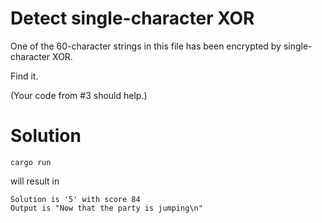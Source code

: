 # Detect single-character XOR

One of the 60-character strings in this file has been encrypted by single-character XOR.

Find it.

(Your code from #3 should help.)

# Solution

```
cargo run
```

will result in

```
Solution is '5' with score 84
Output is "Now that the party is jumping\n"
```
